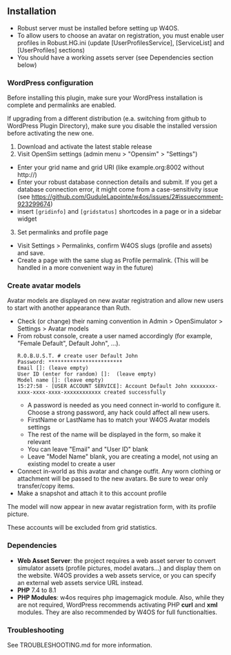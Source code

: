 ## Installation

- Robust server must be installed before setting up W4OS.
- To allow users to choose an avatar on registration, you must enable user
  profiles in Robust.HG.ini (update [UserProfilesService], [ServiceList] and
  [UserProfiles] sections)
- You should have a working assets server (see Dependencies section below)

### WordPress configuration

Before installing this plugin, make sure your WordPress installation is complete and permalinks are enabled.

If upgrading from a different distribution (e.a. switching from github to WordPress Plugin Directory), make sure you disable the installed verssion before activating the new one.

1. Download and activate the latest stable release
2. Visit OpenSim settings (admin menu > "Opensim" > "Settings")
  - Enter your grid name and grid URI (like example.org:8002 without http://)
  - Enter your robust database connection details and submit. If you get a
    database connection error, it might come from a case-sensitivity issue (see
    https://github.com/GuduleLapointe/w4os/issues/2#issuecomment-923299674)
  - insert `[gridinfo]` and `[gridstatus]` shortcodes in a page or in a sidebar widget
3. Set permalinks and profile page
  - Visit Settings > Permalinks, confirm W4OS slugs (profile and assets) and save.
  - Create a page with the same slug as Profile permalink.
    (This will be handled in a more convenient way in the future)

### Create avatar models

Avatar models are displayed on new avatar registration and allow new users to start with another appearance than Ruth.

- Check (or change) their naming convention in Admin > OpenSimulator > Settings > Avatar models
- From robust console, create a user named accordingly (for example, "Female Default", Default John", ...).
    ```
    R.O.B.U.S.T. # create user Default John
    Password: ************************
    Email []: (leave empty)
    User ID (enter for random) []:  (leave empty)
    Model name []: (leave empty)
    15:27:58 - [USER ACCOUNT SERVICE]: Account Default John xxxxxxxx-xxxx-xxxx-xxxx-xxxxxxxxxxxx created successfully
    ```
  - A password is needed as you need connect in-world to configure it.
    Choose a strong password, any hack could affect all new users.
  - FirstName or LastName has to match your W4OS Avatar models settings
  - The rest of the name will be displayed in the form, so make it relevant
  - You can leave "Email" and "User ID" blank
  - Leave "Model Name" blank, you are creating a model, not using an existing model to create a user
- Connect in-world as this avatar and change outfit. Any worn clothing or attachment will be passed to the new avatars. Be sure to wear only transfer/copy items.
- Make a snapshot and attach it to this account profile

The model will now appear in new avatar registration form, with its profile picture.

These accounts will be excluded from grid statistics.

### Dependencies

- **Web Asset Server**: the project requires a web asset server to convert simulator assets (profile pictures, model avatars...) and display them on the website. W4OS provides a web assets service, or you can specify an external web assets service URL instead.
- **PHP** 7.4 to 8.1
- **PHP Modules**: w4os requires php imagemagick module. Also, while they are not required, WordPress recommends activating PHP **curl** and **xml** modules. They are also recommended by W4OS for full functionalties.

### Troubleshooting

See TROUBLESHOOTING.md for more information.

